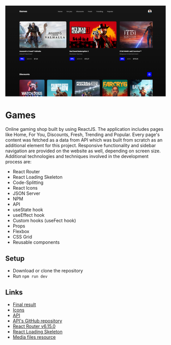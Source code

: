 ![Alt games](https://raw.githubusercontent.com/artyom285/portfolio/master/assets/portfolio/web-store.png)

# Games

Online gaming shop built by using ReactJS. The application includes pages like Home, For You, Discounts, Fresh, Trending and Popular. Every page's content was fetched as a data from API which was built from scratch as an additional element for this project. Responsive functionality and sidebar navigation are provided on the website as well, depending on screen size. Additional technologies and techniques involved in the development process are:

* React Router
* React Loading Skeleton
* Code-Splitting
* React Icons
* JSON Server
* NPM
* API
* useState hook
* useEffect hook
* Custom hooks (useFect hook)
* Props
* Flexbox
* CSS Grid
* Reusable components

## Setup

* Download or clone the repository
* Run ```npm run dev```

## Links

* [Final result](https://games285.netlify.app/)
* [Icons](https://react-icons.github.io/react-icons/)
* [API](https://games-api-m8ak.onrender.com/games)
* [API's GitHub repository](https://github.com/artyom285/web-store-api)
* [React Router v6.15.0](https://reactrouter.com/en/main)
* [React Loading Skeleton](https://www.npmjs.com/package/react-loading-skeleton)
* [Media files resource](https://store.epicgames.com/en-US/)